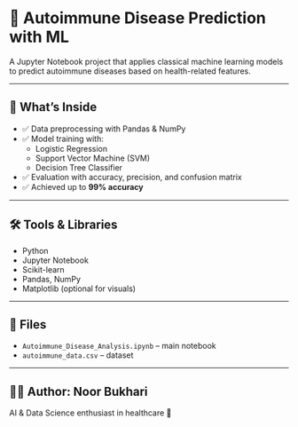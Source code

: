 # 🧠 Autoimmune Disease Prediction with ML

A Jupyter Notebook project that applies classical machine learning models to predict autoimmune diseases based on health-related features.

---

## 🚀 What’s Inside

- ✅ Data preprocessing with Pandas & NumPy  
- ✅ Model training with:
  - Logistic Regression  
  - Support Vector Machine (SVM)  
  - Decision Tree Classifier  
- ✅ Evaluation with accuracy, precision, and confusion matrix  
- ✅ Achieved up to **99% accuracy**

---

## 🛠️ Tools & Libraries

- Python  
- Jupyter Notebook  
- Scikit-learn  
- Pandas, NumPy  
- Matplotlib (optional for visuals)

---

## 📂 Files

- `Autoimmune_Disease_Analysis.ipynb` – main notebook  
- `autoimmune_data.csv` – dataset  

---

## 👩‍💻 Author: Noor Bukhari  
AI & Data Science enthusiast in healthcare 🌿 



